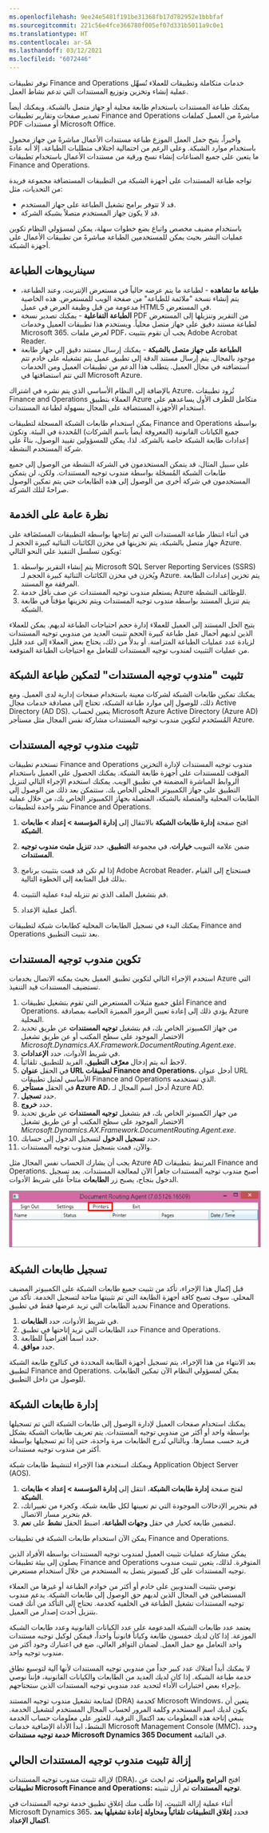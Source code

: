 ```yaml
---
ms.openlocfilehash: 9ee24e5481f191be31368fb17d782952e1bbbfaf
ms.sourcegitcommit: 221c56e4fce366780f005ef07d331b5011a9c0e1
ms.translationtype: HT
ms.contentlocale: ar-SA
ms.lasthandoff: 03/12/2021
ms.locfileid: "6072446"
---
```

توفر تطبيقات Finance and Operations خدمات متكاملة وتطبيقات للعملاء تُسهِّل عملية إنشاء وتخزين وتوزيع المستندات التي تدعم نشاط العمل. 

يمكنك طباعة المستندات باستخدام طابعة محلية أو جهاز متصل بالشبكة. ويمكنك أيضاً تصدير صفحات وتقارير تطبيقات Finance and Operations مباشرةً من العميل كملفات PDF أو مستندات Microsoft Office. 

وأخيراً، يتيح حمل العمل الموزع طباعة مستندات الأعمال مباشرةً من جهاز محمول باستخدام موارد الشبكة. وعلى الرغم من احتمالية اختلاف متطلبات الطباعة، إلا أنه عادةً ما يتعين على جميع الصناعات إنشاء نسخ ورقية من مستندات الأعمال باستخدام تطبيقات Finance and Operations.

تواجه طباعة المستندات على أجهزة الشبكة من التطبيقات المستضافة مجموعة فريدة من التحديات، مثل:

- قد لا تتوفر برامج تشغيل الطباعة على جهاز المستخدم.
- قد لا يكون جهاز المستخدم متصلاً بشبكة الشركة.

باستخدام مضيف مخصص واتباع بضع خطوات سهلة، يمكن لمسؤولي النظام تكوين عمليات النشر بحيث يمكن للمستخدمين الطباعة مباشرةً من تطبيقات الأعمال على أجهزة الشبكة.

## <a name="printing-scenarios"></a>سيناريوهات الطباعة 

- **طباعة ما تشاهده** - لطباعة ما يتم عرضه حالياً في مستعرض الإنترنت، وعند الطباعة، يتم إنشاء نسخة "ملائمة للطباعة" من صفحة الويب للمستعرض. هذه الخاصية مدعومة من قبل وظيفة العرض في عميل HTML5 في المستعرض.
- **الطباعة التفاعلية** - يمكنك تصدير نسخة PDF من التقرير وتنزيلها إلى المستعرض لطباعة مستند دقيق على جهاز متصل محلياً. ويستخدم هذا تطبيقات العميل وخدمات Microsoft 365. لعرض ملفات PDF، يجب أن تقوم بتثبيت Adobe Acrobat Reader.
- **الطباعة على جهاز متصل بالشبكة** - يمكنك إرسال مستند دقيق إلى جهاز طابعة موجود بالمجال. يتم إرسال مستند الدقة إلى تطبيق عميل يتم تشغيله على خادم تتم استضافته في مجال العميل. يتطلب هذا الدعم من تطبيقات العميل ومن الخدمات التي تتم استضافتها في Microsoft Azure.

بالإضافة إلى النظام الأساسي الذي يتم نشره في اشتراك Azure، تُزود تطبيقات Finance and Operations العملاء بتطبيق Azure متكامل للطرف الأول يساعدهم على استخدام الأجهزة المستضافة على المجال بسهولة لطباعة المستندات.

يمكن استخدام طابعات الشبكة المسجلة لتطبيقات Finance and Operations بواسطة جميع الكيانات القانونية (المعروفة أيضاً باسم الشركات) المُحددة في البيئة. وتكون إعدادات طابعة الشبكة خاصة بالشركة. لذا، يمكن للمسؤولين تقييد الوصول، بناءً على شركة المستخدم النشطة. 

على سبيل المثال، قد يتمكن المستخدمون في الشركة النشطة من الوصول إلى جميع طابعات الشبكة المُسجَلة بواسطة مندوب توجيه المستندات. ولكن، لن يتمكن المستخدمون في شركة أخرى من الوصول إلى هذه الطابعات حتى يتم تمكين الوصول صراحةً لتلك الشركة.

## <a name="service-overview"></a>نظرة عامة على الخدمة 

في أثناء انتظار طباعة المستندات التي تم إنتاجها بواسطة التطبيقات المستَضَافة على جهاز متصل بالشبكة، يتم تخزينها في مخزن الكائنات الثنائية كبيرة الحجم لـ Azure. ويكون تسلسل التنفيذ على النحو التالي:

1.  يتم إنشاء التقرير بواسطة Microsoft SQL Server Reporting Services (SSRS) ويُخزن في مخزن الكائنات الثنائية كبيرة الحجم لـ Azure. يتم تخزين إعدادات الطابعة المرفقة مع المستند.
2.  يستعلم مندوب توجيه المستندات عن صف ناقل خدمة Azure للوظائف النشطة.
3.  يتم تنزيل المستند بواسطة مندوب توجيه المستندات ويتم تخزينها مؤقتاً في طابعة الشبكة.

يتيح الحل المستند إلى العميل للعملاء إدارة حجم احتياجات الطباعة لديهم. يمكن للعملاء الذين لديهم أحمال عمل طباعة كبيرة الحجم تثبيت العديد من مندوبي توجيه المستندات لزيادة عدد عمليات الطباعة المتزامنة. أو بدلاً من ذلك، يحتاج بعض العملاء إلى عدد قليل من عمليات التثبيت لمندوب توجيه المستندات للتعامل مع احتياجات الطباعة المتوقعة.

## <a name="install-the-document-routing-agent-to-enable-network-printing"></a>تثبيت "مندوب توجيه المستندات" لتمكين طباعة الشبكة 

يمكنك تمكين طابعات الشبكة لشركات معينة باستخدام صفحات إدارية لدى العميل. ومع ذلك، للوصول إلى موارد طباعة الشبكة، تحتاج إلى مصادقة خدمات مجال Active Directory (AD DS). يتعين لحساب Microsoft Azure Active Directory (Azure AD) المُستَخدم لتكوين مندوب توجيه المستندات مشاركة نفس المجال مثل مستأجر Azure.

## <a name="install-the-document-routing-agent"></a>تثبيت مندوب توجيه المستندات 

تستخدم تطبيقات Finance and Operations مندوب توجيه المستندات لإدارة التخزين المؤقت للمستندات على أجهزة طابعة الشبكة. يمكنك الحصول على العميل باستخدام الروابط المباشرة المضمنة في تطبيق الويب. يمكنك استخدم الإجراء التالي لتنزيل التطبيق على جهاز الكمبيوتر المحلي الخاص بك. ستتمكن بعد ذلك من الوصول إلى الطابعات المحلية والمتصلة بالشبكة، المتصلة بجهاز الكمبيوتر الخاص بك، من خلال عملية نشر واحدة لتطبيقات Finance and Operations.

1.  افتح صفحة **إدارة طابعات الشبكة** بالانتقال إلى **إدارة المؤسسة > إعداد > طابعات الشبكة**.
2.  ضمن علامة التبويب **خيارات**، في مجموعة **التطبيق**، حدد **تنزيل مثبت مندوب توجيه المستندات**.
3.  إذا لم تكن قد قمت بتثبيت برنامج Adobe Acrobat Reader، فستحتاج إلى القيام بذلك قبل المتابعة إلى الخطوة التالية.

4.  قم بتشغيل الملف الذي تم تنزيله لبدء عملية التثبيت.
5.  أكمل عملية الإعداد.
 
يمكنك البدء في تسجيل الطابعات المحلية كطابعات شبكة لتطبيقات Finance and Operations بعد تثبيت التطبيق.

## <a name="configure-the-document-routing-agent"></a>تكوين مندوب توجيه المستندات 

استخدم الإجراء التالي لتكوين تطبيق العميل بحيث يمكنه الاتصال بخدمات Azure التي تستضيف المستندات قيد التنفيذ.

1.  أغلق جميع مثيلات المستعرض التي تقوم بتشغيل تطبيقات Finance and Operations. يؤدي ذلك إلى إعادة تعيين الرموز المميزة الخاصة بمصادقة Azure المحلية.
2.  من جهاز الكمبيوتر الخاص بك، قم بتشغيل **توجيه المستندات** عن طريق تحديد الاختصار الموجود على سطح المكتب أو عن طريق تشغيل *Microsoft.Dynamics.AX.Framework.DocumentRouting.Agent.exe*.
3.  في شريط الأدوات، حدد **الإعدادات**.
4.  لاحظ أنه يتم إدخال **معرّف التطبيق**، الفريد للتطبيق، تلقائياً.
5.  في الحقل **عنوان URL لتطبيقات Finance and Operations**، أدخل عنوان URL الأساسي لمثيل تطبيقات Finance and Operations الذي تستخدمه.
6.  في الحقل **مستأجر Azure AD**، أدخل اسم المجال لـ Azure AD.
7.  حدد **تسجيل**.
8.  حدد **خروج**.
9.  من جهاز الكمبيوتر الخاص بك، قم بتشغيل **توجيه المستندات** عن طريق تحديد الاختصار الموجود على سطح المكتب أو عن طريق تشغيل *Microsoft.Dynamics.AX.Framework.DocumentRouting.Agent.exe*.
10. حدد **تسجيل الدخول** لتسجيل الدخول إلى حسابك.
11. والآن، قمت بتسجيل مندوب توجيه المستندات.

يجب أن يشارك الحساب نفس المجال مثل Azure AD المرتبط بتطبيقات Finance and Operations. أصبح مندوب توجيه المستندات جاهزاً الآن لمعالجة المستندات. بعد تسجيل الدخول بنجاح، يصبح زر **الطابعات** متاحاً على شريط الأدوات.    
 
![لقطة شاشة لمندوب توجيه المستندات تعرض زر الطابعات على شريط الأدوات.](../media/register.png)

## <a name="register-network-printers"></a>تسجيل طابعات الشبكة

قبل إكمال هذا الإجراء، تأكد من تثبيت جميع طابعات الشبكة على الكمبيوتر المضيف المحلي. سوف تصبح كافة أجهزة الطابعة التي تم تثبيتها متاحة لتسجيل الخدمة. تأكد من تحديد الطابعات التي تريد عرضها فقط في تطبيق Finance and Operations.

1.  في شريط الأدوات، حدد **الطابعات**.
2.  حدد الطابعات التي تريد إتاحتها في تطبيق Finance and Operations.
3.  حدد اسماً افتراضياً للطابعة.
4.  حدد **موافق**.

بعد الانتهاء من هذا الإجراء، يتم تسجيل أجهزة الطابعة المحددة في كتالوج طابعة الشبكة لتطبيق Finance and Operations. يمكن لمسؤولي النظام الآن تمكين الطابعات للوصول من داخل التطبيق.

## <a name="administer-network-printers"></a>إدارة طابعات الشبكة 

يمكنك استخدام صفحات العميل لإدارة الوصول إلى طابعات الشبكة التي تم تسجيلها بواسطة واحد أو أكثر من مندوبي توجيه المستندات. يتم تعريف طابعات الشبكة بشكل فريد حسب مسارها. وبالتالي تُدرج الطابعات مرة واحدة، حتى إذا تم تسجيلها بواسطة أكثر من مندوب توجيه مستندات. 

ويمكنك استخدم هذا الإجراء لتنشيط طابعات شبكة Application Object Server‏ (AOS).

1.  لفتح صفحة **إدارة طابعات الشبكة**، انتقل إلى **إدارة المؤسسة > إعداد > طابعات الشبكة**.
2.  قم بتحرير الإدخالات الموجودة التي تم تعيينها لكل طابعة شبكة. وكجزء من تغييراتك، قم بتحرير مسار الاتصال.
3.  لتضمين طابعة كخيار في حقل **وجهات الطباعة**، اضبط الحقل **نشط** على **نعم**.

يمكن الآن استخدام طابعات الشبكة في تطبيقات Finance and Operations.

يمكن مشاركة عمليات تثبيت العميل لمندوب توجيه المستندات بواسطة الأفراد الذين يصلون إلى بيئة تطبيقات Finance and Operations المتوفرة. لذلك، يتعين تثبيت مندوب توجيه المستندات على كل كمبيوتر يتصل به المستخدم من خلال استخدام مستعرض.

نوصي بتثبيت المندوبين على خادم أو أكثر من خوادم الطباعة أو غيرها من العملاء المستضافين في المجال الذين لديهم حق الوصول إلى طابعات الشبكة. يدعم مندوب توجيه المستندات تشغيل الطباعة في الخلفية كخدمة. تحتاج إلى التأكد من أنك قمت بتنزيل أحدث إصدار من العميل. 

يعتمد عدد طابعات الشبكة المدعومة على عدد الكيانات القانونية وعدد طابعات الشبكة الموزعة. إذا كان لديك خمسون طابعة وكياناً قانونياً واحداً، فيمكن لوكيل توجيه مستندات واحد التعامل مع حمل العمل. لضمان التوافر العالي، ضع في اعتبارك وجود أكثر من مندوب توجيه واحد.  

لا يمكنك أبداً امتلاك عدد كبير جداً من مندوبي توجيه المستندات لأنها آلية لتوسيع نطاق خدمة طباعة الشبكة. إذا كان لديك العديد من الطابعات والكيانات القانونية، فإننا نوصي بإجراء بعض اختبارات الأداء لتحديد عدد مندوبي توجيه المستندات الذين ستحتاجهم.

لمتابعة تشغيل مندوب توجيه المستند (DRA) كخدمة Microsoft Windows، يتعين أن يكون لديك اسم المستخدم وكلمة المرور لحساب المجال المستخدم لتشغيل الخدمة. ينبغي إتاحة هذه المعلومات بعد اكتمال الترقية. للعثور على معلومات حساب الخدمة النشط، ابدأ الأداة الإضافية خدمات Microsoft Management Console (MMC)، وحدد **خدمة توجيه مستندات Microsoft Dynamics 365 Document** في القائمة.

## <a name="uninstall-an-existing-document-routing-agent"></a>إزالة تثبيت مندوب توجيه المستندات الحالي 

لإزالة تثبيت مندوب توجيه المستندات (DRA)، افتح **البرامج والميزات**، ثم ابحث عن **تطبيقات Microsoft Finance and Operations: توجيه المستندات** ثم أزل تثبيته.

أثناء عملية إزالة التثبيت، إذا طُلب منك إغلاق تطبيق خدمة توجيه المستندات في Microsoft Dynamics 365، فحدد **إغلاق التطبيقات تلقائياً ومحاولة إعادة تشغيلها بعد اكتمال الإعداد**.

